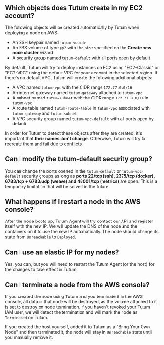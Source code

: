 ## Which objects does Tutum create in my EC2 account?

The following objects will be created automatically by Tutum when deploying a node on AWS:

* An SSH keypair named `tutum-<uuid>`
* An EBS volume of type `gp2` with the size specified on the **Create new node cluster** wizard
* A security group named `tutum-default` with all ports open by default

By default, Tutum will try to deploy instances on EC2 using "EC2-Classic" or "EC2-VPC" using the default VPC for your account in the selected region. If there's no default VPC, Tutum will create the following additional objects:

* A VPC named `tutum-vpc` with the CIDR range `172.77.0.0/16`
* An internet gateway named `tutum-gateway` attached to `tutum-vpc`
* A subnet named `tutum-subnet` with the CIDR range `172.77.0.0/16` in `tutum-vpc`
* A route table named `tutum-route-table` in `tutum-vpc` associated with `tutum-gateway` and `tutum-subnet`
* A VPC security group named `tutum-vpc-default` with all ports open by default

In order for Tutum to detect these objects after they are created, it's important that **their names don't change**. Otherwise, Tutum will try to recreate them and fail due to conflicts.


## Can I modify the tutum-default security group?

You can change the ports opened in the `tutum-default` or `tutum-vpc-default` security groups as long as **ports 22/tcp (ssh), 2375/tcp (docker), 6783/tcp + 6783/udp (weave) and 48001/tcp (metrics)** are open. This is a temporary limitation that will be solved in the future.


## What happens if I restart a node in the AWS console?

After the node boots up, Tutum Agent will try contact our API and register itself with the new IP. We will update the DNS of the node and the containers on it to use the new IP automatically. The node should change its state from `Unreachable` to `Deployed`.

## Can I use an elastic IP for my nodes?

Yes, you can, but you will need to restart the Tutum Agent (or the host) for the changes to take effect in Tutum.

## Can I terminate a node from the AWS console?

If you created the node using Tutum and you terminate it in the AWS console, all data in that node will be destroyed, as the volume attached to it is set to destroy on node termination. If you haven't revoked your Tutum IAM user, we will detect the termination and will mark the node as `Terminated` on Tutum.

If you created the host yourself, added it to Tutum as a "Bring Your Own Node" and then terminated it, the node will stay in `Unreachable` state until you manually remove it.
